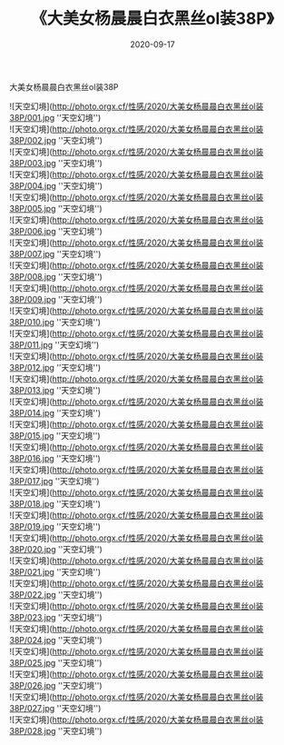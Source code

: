 ﻿---
layout: post
title:  《大美女杨晨晨白衣黑丝ol装38P》
date:   2020-09-17
img: http://photo.orgx.cf/性感/2020/大美女杨晨晨白衣黑丝ol装38P/000.jpg
categories: [美女, 性感, 泳衣]
---

大美女杨晨晨白衣黑丝ol装38P



![天空幻境](http://photo.orgx.cf/性感/2020/大美女杨晨晨白衣黑丝ol装38P/001.jpg ''天空幻境'') <br>
![天空幻境](http://photo.orgx.cf/性感/2020/大美女杨晨晨白衣黑丝ol装38P/002.jpg ''天空幻境'') <br>
![天空幻境](http://photo.orgx.cf/性感/2020/大美女杨晨晨白衣黑丝ol装38P/003.jpg ''天空幻境'') <br>
![天空幻境](http://photo.orgx.cf/性感/2020/大美女杨晨晨白衣黑丝ol装38P/004.jpg ''天空幻境'') <br>
![天空幻境](http://photo.orgx.cf/性感/2020/大美女杨晨晨白衣黑丝ol装38P/005.jpg ''天空幻境'') <br>
![天空幻境](http://photo.orgx.cf/性感/2020/大美女杨晨晨白衣黑丝ol装38P/006.jpg ''天空幻境'') <br>
![天空幻境](http://photo.orgx.cf/性感/2020/大美女杨晨晨白衣黑丝ol装38P/007.jpg ''天空幻境'') <br>
![天空幻境](http://photo.orgx.cf/性感/2020/大美女杨晨晨白衣黑丝ol装38P/008.jpg ''天空幻境'') <br>
![天空幻境](http://photo.orgx.cf/性感/2020/大美女杨晨晨白衣黑丝ol装38P/009.jpg ''天空幻境'') <br>
![天空幻境](http://photo.orgx.cf/性感/2020/大美女杨晨晨白衣黑丝ol装38P/010.jpg ''天空幻境'') <br>
![天空幻境](http://photo.orgx.cf/性感/2020/大美女杨晨晨白衣黑丝ol装38P/011.jpg ''天空幻境'') <br>
![天空幻境](http://photo.orgx.cf/性感/2020/大美女杨晨晨白衣黑丝ol装38P/012.jpg ''天空幻境'') <br>
![天空幻境](http://photo.orgx.cf/性感/2020/大美女杨晨晨白衣黑丝ol装38P/013.jpg ''天空幻境'') <br>
![天空幻境](http://photo.orgx.cf/性感/2020/大美女杨晨晨白衣黑丝ol装38P/014.jpg ''天空幻境'') <br>
![天空幻境](http://photo.orgx.cf/性感/2020/大美女杨晨晨白衣黑丝ol装38P/015.jpg ''天空幻境'') <br>
![天空幻境](http://photo.orgx.cf/性感/2020/大美女杨晨晨白衣黑丝ol装38P/016.jpg ''天空幻境'') <br>
![天空幻境](http://photo.orgx.cf/性感/2020/大美女杨晨晨白衣黑丝ol装38P/017.jpg ''天空幻境'') <br>
![天空幻境](http://photo.orgx.cf/性感/2020/大美女杨晨晨白衣黑丝ol装38P/018.jpg ''天空幻境'') <br>
![天空幻境](http://photo.orgx.cf/性感/2020/大美女杨晨晨白衣黑丝ol装38P/019.jpg ''天空幻境'') <br>
![天空幻境](http://photo.orgx.cf/性感/2020/大美女杨晨晨白衣黑丝ol装38P/020.jpg ''天空幻境'') <br>
![天空幻境](http://photo.orgx.cf/性感/2020/大美女杨晨晨白衣黑丝ol装38P/021.jpg ''天空幻境'') <br>
![天空幻境](http://photo.orgx.cf/性感/2020/大美女杨晨晨白衣黑丝ol装38P/022.jpg ''天空幻境'') <br>
![天空幻境](http://photo.orgx.cf/性感/2020/大美女杨晨晨白衣黑丝ol装38P/023.jpg ''天空幻境'') <br>
![天空幻境](http://photo.orgx.cf/性感/2020/大美女杨晨晨白衣黑丝ol装38P/024.jpg ''天空幻境'') <br>
![天空幻境](http://photo.orgx.cf/性感/2020/大美女杨晨晨白衣黑丝ol装38P/025.jpg ''天空幻境'') <br>
![天空幻境](http://photo.orgx.cf/性感/2020/大美女杨晨晨白衣黑丝ol装38P/026.jpg ''天空幻境'') <br>
![天空幻境](http://photo.orgx.cf/性感/2020/大美女杨晨晨白衣黑丝ol装38P/027.jpg ''天空幻境'') <br>
![天空幻境](http://photo.orgx.cf/性感/2020/大美女杨晨晨白衣黑丝ol装38P/028.jpg ''天空幻境'') <br>